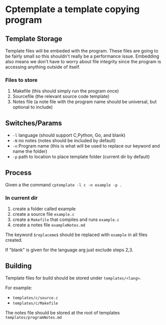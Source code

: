 # Cptemplate a template copying program

## Template Storage
Template files will be embeded with the program. These files are going
to be fairly small so this shouldn't really be a performance issue. Embedding
also means we don't have to worry about file integrity since the program is
accessing anything outside of itself.

### Files to store
1. Makefile (this should simply run the program once)
2. Sourcefile (the relevant source code template)
3. Notes file (a note file with the program name should be universal, but optional to include)

## Switches/Params
- `-l` language (should support C,Python, Go, and blank)
- `-N` no notes (notes should be included by default)
- `-n` Program name (this is what will be used to replace our keyword and name the folder)
- `-p` path to location to place template folder (current dir by default)

## Process
Given a the command `cptemplate -l c -n example -p .`
### In current dir
1. create a folder called example
2. create a source file `example.c`
3. create a `Makefile` that compiles and runs `example.c`
4. create a notes file `exampleNotes.md`

The keyword `$replaceme$` should be replaced with `example` in all files created.

If "blank" is given for the language arg just exclude steps 2,3.

## Building
Template files for build should be stored under `templates/<lang>`.

For example:
- `templates/c/source.c`
- `templates/c/Makefile`

The notes file should be stored at the root of templates `templates/programNotes.md`

